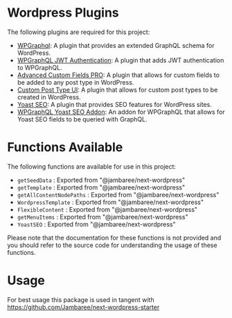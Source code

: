 # Wordpress Plugins

The following plugins are required for this project:

- [WPGraphql](https://wordpress.org/plugins/wp-graphql/): A plugin that provides an extended GraphQL schema for WordPress.
- [WPGraphQL JWT Authentication](https://github.com/wp-graphql/wp-graphql-jwt-authentication): A plugin that adds JWT authentication to WPGraphQL.
- [Advanced Custom Fields PRO](https://www.advancedcustomfields.com/pro/): A plugin that allows for custom fields to be added to any post type in WordPress.
- [Custom Post Type UI](https://wordpress.org/plugins/custom-post-type-ui/): A plugin that allows for custom post types to be created in WordPress.
- [Yoast SEO](https://wordpress.org/plugins/wordpress-seo/): A plugin that provides SEO features for WordPress sites.
- [WPGraphQL Yoast SEO Addon](https://wordpress.org/plugins/add-wpgraphql-seo/): An addon for WPGraphQL that allows for Yoast SEO fields to be queried with GraphQL.

# Functions Available

The following functions are available for use in this project:

- `getSeedData` : Exported from "@jambaree/next-wordpress"
- `getTemplate` : Exported from "@jambaree/next-wordpress"
- `getAllContentNodePaths` : Exported from "@jambaree/next-wordpress"
- `WordpressTemplate` : Exported from "@jambaree/next-wordpress"
- `FlexibleContent` : Exported from "@jambaree/next-wordpress"
- `getMenuItems` : Exported from "@jambaree/next-wordpress"
- `YoastSEO` : Exported from "@jambaree/next-wordpress"

Please note that the documentation for these functions is not provided and you should refer to the source code for understanding the usage of these functions.

# Usage

For best usage this package is used in tangent with https://github.com/Jambaree/next-wordpress-starter
